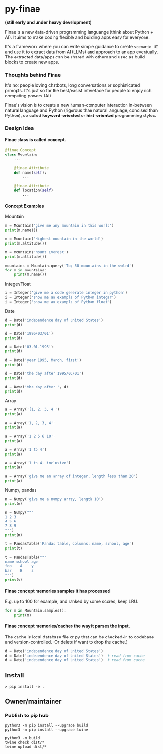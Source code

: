 # py-finae 

**(still early and under heavy development)**

Finae is a new data-driven programming languange (think about Python + AI). It aims to make coding flexible and building apps easy for everyone.

It's a framework where you can write simple guidance to create `scenario UI` and use it to extract data from AI (LLMs) and approach to an app eventually. The extracted data/apps can be shared with others and used as build blocks to create new apps.

### Thoughts behind Finae

It's not people loving chatbots, long conversations or sophisticated prmopts. It's just so far the best/easist intereface for people to enjoy rich computing powers (AI).

Finae's vision is to create a new human-computer interaction in-between natural language and Python (rigorous than natural language, concised than Python), so called **keyword-oriented** or **hint-oriented** programming styles.

### Design Idea

#### Finae class is called concept.


```python
@finae.Concept
class Mountain:
    ...

    @finae.Attribute
    def name(self):
        ...

    @finae.Attribute
    def location(self):
        ...
```

#### Concept Examples
Mountain

```python
m = Mountain('give me any mountain in this world')
print(m.name())

m = Mountain('Highest mountain in the world')
print(m.altitude())

m = Mountain('Mount Everest')
print(m.altitude())

mountains = Mountain.query('Top 50 mountains in the wolrd')
for m in mountains:
    print(m.name())
```

Integer/Float

```python
i = Integer('give me a code generate integer in python')
i = Integer('show me an example of Python integer')
i = Integer('show me an example of Python float')
```

Date
```python
d = Date('independence day of United States')
print(d)

d = Date('1995/03/01')
print(d)

d = Date('03-01-1995')
print(d)

d = Date('year 1995, March, first')
print(d)

d = Date('the day after 1995/03/01')
print(d)

d = Date('the day after ', d)
print(d)
```


Array
```python
a = Array('[1, 2, 3, 4]')
print(a)

a = Array('1, 2, 3, 4')
print(a)

a = Array('1 2 5 6 10')
print(a)

a = Array('1 to 4')
print(a)

a = Array('1 to 4, inclusive')
print(a)

a = Array('give me an array of integer, length less than 20')
print(a)

```


Numpy, pandas
```python
n = Numpy('give me a numpy array, length 10')
print(n)

n = Numpy("""
1 2 3
4 5 6
7 8 9
""")
print(n)

t = PandasTable('Pandas table, columns: name, school, age')
print(t)

t = PandasTable("""
name school age
foo    A    y
bar    B    z
""")
print(t)
```



#### Finae concept memories samples it has processed

E.g. up to 100 for example, and ranked by some scores, keep LRU.

```python
for m in Mountain.samples():
    print(m)
```

#### Finae concept memories/caches the way it parses the input.

The cache is local database file or py that can be checked-in to codebase and version-controlled. (Or delete if want to drop the cache.)


```python
d = Date('independence day of United States')
d = Date('independence day of United States')  # read from cache
d = Date('independence day of United States')  # read from cache
```

## Install

```
> pip install -e .
```


## Owner/maintainer

### Publish to pip hub

```
python3 -m pip install --upgrade build
python3 -m pip install --upgrade twine

python3 -m build
twine check dist/*
twine upload dist/*
```